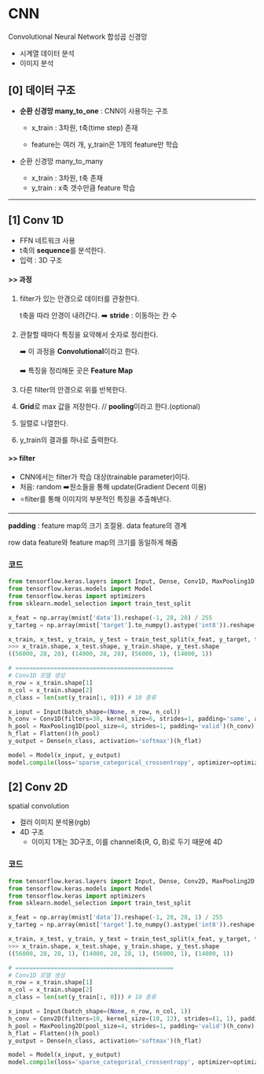 # CNN

Convolutional Neural Network 합성곱 신경망

- 시계열 데이터 분석
- 이미지 분석



## [0] 데이터 구조

- **순환 신경망 many_to_one** : CNN이 사용하는 구조

  - x_train : 3차원, t축(time step) 존재

  - feature는 여러 개, y_train은 1개의 feature만 학습

- 순환 신경망 many_to_many
  - x_train : 3차원, t축 존재
  - y_train : x축 갯수만큼 feature 학습

---

## [1] Conv 1D

- FFN 네트워크 사용
- t축의 **sequence**를 분석한다.
- 입력 : 3D 구조



#### >> 과정

1. filter가 있는 안경으로 데이터를 관찰한다.

   t축을 따라 안경이 내려간다. :arrow_right: **stride** : 이동하는 칸 수

2. 관찰할 때마다 특징을 요약해서 숫자로 정리한다.

   :arrow_right: 이 과정을 **Convolutional**이라고 한다.

   :arrow_right: 특징을 정리해둔 곳은 **Feature Map**

3. 다른 filter의 안경으로 위를 반복한다.

4. **Grid**로 max 값을 저장한다. // **pooling**이라고 한다.(optional)
5. 일렬로 나열한다.
6. y_train의 결과를 하나로 출력한다.



#### **>> filter**

- CNN에서는 filter가 학습 대상(trainable parameter)이다.
- 처음: random :arrow_right:원소들을 통해 update(Gradient Decent 이용)
- :star:filter를 통해 이미지의 부분적인 특징을 추출해낸다.

---

**padding** : feature map의 크기 조절용. data feature의 경계

row data feature와 feature map의 크기를 동일하게 해줌



### 코드

```python
from tensorflow.keras.layers import Input, Dense, Conv1D, MaxPooling1D, Flatten
from tensorflow.keras.models import Model
from tensorflow.keras import optimizers
from sklearn.model_selection import train_test_split

x_feat = np.array(mnist['data']).reshape(-1, 28, 28) / 255
y_tarteg = np.array(mnist['target'].to_numpy().astype('int8')).reshape(-1, 1)

x_train, x_test, y_train, y_test = train_test_split(x_feat, y_target, test_size=0.2)
>>> x_train.shape, x_test.shape, y_train.shape, y_test.shape
((56000, 28, 28), (14000, 28, 28), (56000, 1), (14000, 1))

# =============================================
# Conv1D 모델 생성
n_row = x_train.shape[1]
n_col = x_train.shape[2]
n_class = len(set(y_train[:, 0])) # 10 종류

x_input = Input(batch_shape=(None, n_row, n_col))
h_conv = Conv1D(filters=30, kernel_size=6, strides=1, padding='same', activation='relu')
h_pool = MaxPooling1D(pool_size=4, strides=1, padding='valid')(h_conv)
h_flat = Flatten()(h_pool)
y_output = Dense(n_class, activation='softmax')(h_flat)

model = Model(x_input, y_output)
model.compile(loss='sparse_categorical_crossentropy', optimizer=optimizers.Adam(ls=0.001))
```



## [2] Conv 2D

spatial convolution

- 컬러 이미지 분석용(rgb)
- 4D 구조
  - 이미지 1개는 3D구조, 이를 channel축(R, G, B)로 두기 때문에 4D



### 코드

```python
from tensorflow.keras.layers import Input, Dense, Conv2D, MaxPooling2D, Flatten
from tensorflow.keras.models import Model
from tensorflow.keras import optimizers
from sklearn.model_selection import train_test_split

x_feat = np.array(mnist['data']).reshape(-1, 28, 28, 1) / 255
y_tarteg = np.array(mnist['target'].to_numpy().astype('int8')).reshape(-1, 1)

x_train, x_test, y_train, y_test = train_test_split(x_feat, y_target, test_size=0.2)
>>> x_train.shape, x_test.shape, y_train.shape, y_test.shape
((56000, 28, 28, 1), (14000, 28, 28, 1), (56000, 1), (14000, 1))

# =============================================
# Conv1D 모델 생성
n_row = x_train.shape[1]
n_col = x_train.shape[2]
n_class = len(set(y_train[:, 0])) # 10 종류

x_input = Input(batch_shape=(None, n_row, n_col, 1))
h_conv = Conv2D(filters=10, kernel_size=(10, 12), strides=(1, 1), padding='same', activation='relu')
h_pool = MaxPooling2D(pool_size=4, strides=1, padding='valid')(h_conv)
h_flat = Flatten()(h_pool)
y_output = Dense(n_class, activation='softmax')(h_flat)

model = Model(x_input, y_output)
model.compile(loss='sparse_categorical_crossentropy', optimizer=optimizers.Adam(ls=0.001))
```

